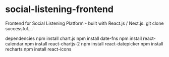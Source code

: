 # social-listening-frontend
Frontend for Social Listening Platform - built with React.js / Next.js.
git clone successful....

dependencies
npm install chart.js
npm install date-fns
npm install react-calendar
npm install react-chartjs-2
npm install react-datepicker
npm install recharts
npm install react-icons